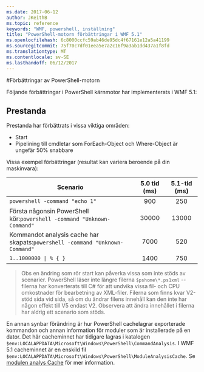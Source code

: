 ```yaml
---
ms.date: 2017-06-12
author: JKeithB
ms.topic: reference
keywords: "WMF, powershell, inställning"
title: "PowerShell-motorn förbättringar i WMF 5.1"
ms.openlocfilehash: 6c8000ccfc59ab46de95dc4f67161e12a5a41199
ms.sourcegitcommit: 75f70c7df01eea5e7a2c16f9a3ab1dd437a1f8fd
ms.translationtype: MT
ms.contentlocale: sv-SE
ms.lasthandoff: 06/12/2017
---
```

#<a name="powershell-engine-improvements"></a>Förbättringar av PowerShell-motorn

Följande förbättringar i PowerShell kärnmotor har implementerats i WMF 5.1:


## <a name="performance"></a>Prestanda ##

Prestanda har förbättrats i vissa viktiga områden:

- Start
- Pipelining till cmdletar som ForEach-Object och Where-Object är ungefär 50% snabbare 

Vissa exempel förbättringar (resultat kan variera beroende på din maskinvara): 

| Scenario | 5.0 tid (ms) | 5.1-tid (ms) |
| -------- | :---------------: | :---------------: |
| `powershell -command "echo 1"` | 900 | 250 |
| Första någonsin PowerShell kör:`powershell -command "Unknown-Command"` | 30000 | 13000 |
| Kommandot analysis cache har skapats:`powershell -command "Unknown-Command"` | 7000 | 520 |
| <code>1..1000000 &#124; % { }</code> | 1400 | 750 |
  
> Obs en ändring som rör start kan påverka vissa som inte stöds av scenarier. 
> PowerShell läser inte längre filerna `$pshome\*.ps1xml` --filerna har konverterats till C# för att undvika vissa fil- och CPU omkostnader för bearbetning av XML-filer. 
Filerna som finns kvar V2-stöd sida vid sida, så om du ändrar filens innehåll kan den inte har någon effekt till V5 endast V2. 
Observera att ändra innehållet i filerna har aldrig ett scenario som stöds.

En annan synbar förändring är hur PowerShell cachelagrar exporterade kommandon och annan information för moduler som är installerade på en dator. Det här cacheminnet har tidigare lagras i katalogen `$env:LOCALAPPDATA\Microsoft\Windows\PowerShell\CommandAnalysis`. I WMF 5.1 cacheminnet är en enskild fil `$env:LOCALAPPDATA\Microsoft\Windows\PowerShell\ModuleAnalysisCache`.
Se [modulen analys Cache](scenarios-features.md#module-analysis-cache) för mer information.

